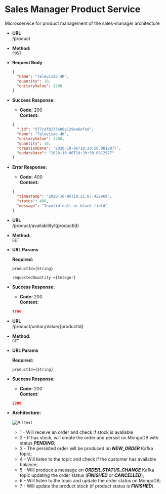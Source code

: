 # Sales Manager Product Service

Microsservice for product management of the sales-manager architecture

* **URL**\
/product

* **Method:**\
 `POST`
 
 *  **Request Body**
    ```json
    {
      "name": "Televisão 4K",
      "quantity": 10,
      "unitaryValue": 2200
    }
    ```
 * **Success Response:**
 
    * **Code:** 200 <br />
        **Content:**
    ```json
    {
      "_id": "5f7cdfb273e86e129ea6efa9",
      "name": "Televisão 4K",
      "unitaryValue": 2200,
      "quantity": 10,
      "creationDate": "2020-10-06T18:20:50.0812977",
      "updateDate": "2020-10-06T18:20:50.0812977"
    }
    ```
    
* **Error Response:**

    * **Code:** 400 <br />
        **Content:** 
    ```json
    {
      "timestamp": "2020-10-06T18:21:07.422669",
      "status": 400,
      "message": "Invalid null or blank field"
    }
    ```
  
* **URL**\
/product/availability/{productId}

* **Method:**\
 `GET`
 
 *  **URL Params**
 
    **Required:**
    
    `productId={String}`
    
    `requestedQuantity ={Integer}`
 * **Success Response:**
 
    * **Code:** 200 <br />
        **Content:**
    ```json
    true
    ```
   
* **URL**\
/product/unitaryValue/{productId}

* **Method:**\
 `GET`
 
 *  **URL Params**
 
    **Required:**
    
    `productId={String}`
 * **Success Response:**
 
    * **Code:** 200 <br />
        **Content:**
    ```json
    2200
    ```
  
 * **Architecture:**
 
    ![Alt text](https://user-images.githubusercontent.com/51386403/95261158-45436900-0800-11eb-9b10-ec7bfe7cd371.png "Architecture")
    * 1 - Will receive an order and check if stock is avaliable
    * 2 - If has stock, will create the order and persist on MongoDB with status ***PENDING***;
    * 3 - The persisted order will be produced on ***NEW_ORDER*** Kafka topic;
    * 4 - Will listen to the topic and check if the customer has available balance;
    * 5 - Will produce a message on ***ORDER_STATUS_CHANGE*** Kafka topic updating the order status (***FINISHED*** or ***CANCELLED***);
    * 6 - Will listen to the topic and update the order status on MongoDB;
    * 7 - Will update the product stock (if product status is ***FINISHED***).
    
    
    
